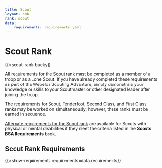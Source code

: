 ```yaml
---
title: Scout
layout: smb
rank: scout
data:
    requirements: requirements.yaml
---
```


# Scout Rank

<div class="D(f) Fxd(c)--s">
<div class="Ta(c) Pt(1em)--s">

{{>scout-rank-bucky}}

</div>
<div>

All requirements for the Scout rank must be completed as a member of a troop or as a Lone Scout.  If you have already completed these requirements as part of the Webelos Scouting Adventure, simply demonstrate your knowledge or skills to your Scoutmaster or other designated leader after joining the troop.

The requirements for Scout, Tenderfoot, Second Class, and First Class ranks may be worked on simultaneously; however, these ranks must be earned in sequence.

[Alternate requirements for the Scout rank](../alternative-requirements/) are available for Scouts with physical or mental disabilities if they meet the criteria listed in the **Scouts BSA Requirements** book.

</div></div>

## Scout Rank Requirements

{{>show-requirements requirements=data.requirements}}

